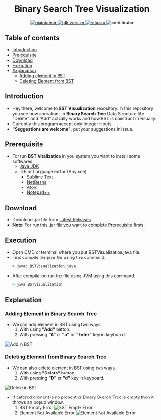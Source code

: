 <h1 align="center"> Binary Search Tree Visualization</h1>

<p align="center">
	<a href="https://github.com/impriyanshu9" title="profile">
	<img src="https://img.shields.io/badge/maintainer-impriyanshu9-blue" alt="maintainer">
	</a>
	<a href="https://www.oracle.com/in/java/technologies/javase-downloads.html" title="JDK Download">
		<img src="https://img.shields.io/badge/JDK-%3E%3D%20v8-blue" alt="jdk version">
	</a>
	<a href="https://github.com/urvesh254/BST-Visualization/releases">
		<img src="https://img.shields.io/badge/release-1.0.0-blue" alt="release">
	</a>
	<img src="https://img.shields.io/badge/contributor-welcome-brightgreen" alt="contributor">
</p>

## Table of contents
* [Introduction](#introduction)
* [Prerequisite](#prerequisite)
* [Download](#download)
* [Execution](#execution)
* [Explanation](#explanation)
	* [Adding element in BST](#adding-element-in-binary-search-tree)
	* [Deleting Element from BST](#deleting-element-from-binary-search-tree)

## Introduction
- Hey there, welcome to **BST Visualization** repository. In this repository you see how operations in **Binary Search Tree** Data Structure like "Delete" and "Add" actually works and how BST is construct in visually.
- Currently this program accept only Integer inputs.
- **"Suggestions are welcome"**, put your suggestions in issue.

## Prerequisite 
-   For run **BST Vitalization** in you system you want to install some softwares.
	 - [Java JDK ](https://www.oracle.com/in/java/technologies/javase-downloads.html "Java JDK") 	
	 - IDE or Language editor (Any one)
		 - [Sublime Text](https://www.sublimetext.com/ "Sublime Text") 
		 - [NetBeans](https://netbeans.org/ "NetBeans IDE")
		 - [Atom](https://atom.io/ "Atom")
		 - [Notepad++](https://notepad-plus-plus.org/downloads/ "Notepad++")

## Download
- Download .jar file form [Latest Releases](https://github.com/urvesh254/BST-Visualization/releases "Download")
- **Note**: For run this .jar file you want to complete [Prerequisite](#prerequisite) firsts.

## Execution
- Open CMD or terminal where you put BSTVisualization.java file.
- First compile the java file using this command.
	```cmd
	> javac BSTVisualization.java
	```
- After compilation run the file using JVM using this command.
	```cmd
	> java BSTVisualization
	```

## Explanation
### Adding Element in Binary Search Tree
- We can add element in BST using two ways.
	1. With using **"Add"** button.
	2. With pressing **"A"** or **"a"** or **"Enter"** key in keyboard.
	
![Add in BST](https://user-images.githubusercontent.com/55116730/102015789-a6009c00-3d83-11eb-8ae9-bf47b3fd6c67.gif "Adding Element in BST")

### Deleting Element from Binary Search Tree
- We can also delete element in BST using two ways.
	1. With using **"Delete"** button.
	2. With pressing **"D"** or **"d"** key in keyboard.

![Delete in BST](https://user-images.githubusercontent.com/55116730/102015791-a9942300-3d83-11eb-9c0f-4befc0288583.gif)
- If entered element is no present or Binary Search Tree is empty then it throws an popup window.
	1. BST Empty Error
![BST Empty Error](https://user-images.githubusercontent.com/55116730/102014950-9b8fd380-3d7e-11eb-845b-9ff621e5c559.jpg "BST Empty Error")
	2. Element Not Available Error
![Element Not Available Error](https://user-images.githubusercontent.com/55116730/102014949-9a5ea680-3d7e-11eb-9288-d9d3bc018ba8.jpg "Element Not Available Error")
